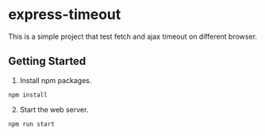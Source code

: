 # express-timeout

This is a simple project that test fetch and ajax timeout on different browser.

## Getting Started

1. Install npm packages.

```
npm install
```

2. Start the web server.

```
npm run start
```
